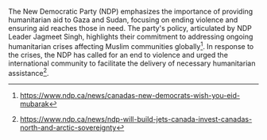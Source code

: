 The New Democratic Party (NDP) emphasizes the importance of providing humanitarian aid to Gaza and Sudan, focusing on ending violence and ensuring aid reaches those in need. The party's policy, articulated by NDP Leader Jagmeet Singh, highlights their commitment to addressing ongoing humanitarian crises affecting Muslim communities globally[^1]. In response to the crises, the NDP has called for an end to violence and urged the international community to facilitate the delivery of necessary humanitarian assistance[^2].

[^1]: https://www.ndp.ca/news/canadas-new-democrats-wish-you-eid-mubarak
[^2]: https://www.ndp.ca/news/ndp-will-build-jets-canada-invest-canadas-north-and-arctic-sovereignty
